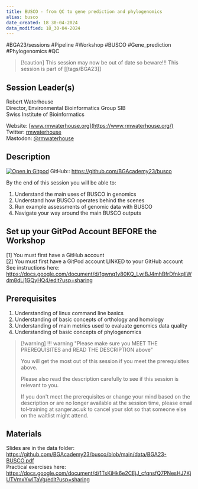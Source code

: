 ```yaml
---
title: BUSCO - from QC to gene prediction and phylogenomics
alias: busco
date_created: 18_30-04-2024
data_modified: 18_30-04-2024
---
```

#BGA23/sessions #Pipeline #Workshop #BUSCO #Gene_prediction #Phylogenomics #QC

> [!caution] This session may now be out of date so beware!!!
> This session is part of  [[tags/BGA23]]

## Session Leader(s)

Robert Waterhouse  
Director, Environmental Bioinformatics Group SIB  
Swiss Institute of Bioinformatics

Website: [www.rmwaterhouse.org](https://www.rmwaterhouse.org/)  
Twitter:  [rmwaterhouse](https://twitter.com/rmwaterhouse)  
Mastodon: [@rmwaterhouse](https://ecoevo.social/@rmwaterhouse)

## Description
[![Open in Gitpod](https://gitpod.io/button/open-in-gitpod.svg)](https://gitpod.io/#https://github.com/BGAcademy23/busco)
GitHub:: https://github.com/BGAcademy23/busco

By the end of this session you will be able to:

1. Understand the main uses of BUSCO in genomics
2. Understand how BUSCO operates behind the scenes
3. Run example assessments of genomic data with BUSCO
4. Navigate your way around the main BUSCO outputs

## Set up your GitPod Account BEFORE the Workshop

[1] You must first have a GitHub account  
[2] You must first have a GitPod account LINKED to your GitHub account  
See instructions here: https://docs.google.com/document/d/1gwnq1y80KQ_LwiBJ4mhBfrDfnkqIlWdm8dLj1GQyHQ4/edit?usp=sharing  

## Prerequisites

1. Understanding of linux command line basics
2. Understanding of basic concepts of orthology and homology
3. Understanding of main metrics used to evaluate genomics data quality
4. Understanding of basic concepts of phylogenomics

> [!warning] !!! warning "Please make sure you MEET THE PREREQUISITES and READ THE DESCRIPTION above"
> 
> You will get the most out of this session if you meet the prerequisites above.
> 
> Please also read the description carefully to see if this session is relevant to you.
> 
> If you don't meet the prerequisites or change your mind based on the description or are no longer available at the session time, please email tol-training at sanger.ac.uk to cancel your slot so that someone else on the waitlist might attend.
> 
## Materials

Slides are in the data folder: https://github.com/BGAcademy23/busco/blob/main/data/BGA23-BUSCO.pdf  
Practical exercises here: https://docs.google.com/document/d/1TsKiHk6e2CEjJ_cfqnsfQ7PNesHJ7KjUTVmxYwITaVg/edit?usp=sharing  
